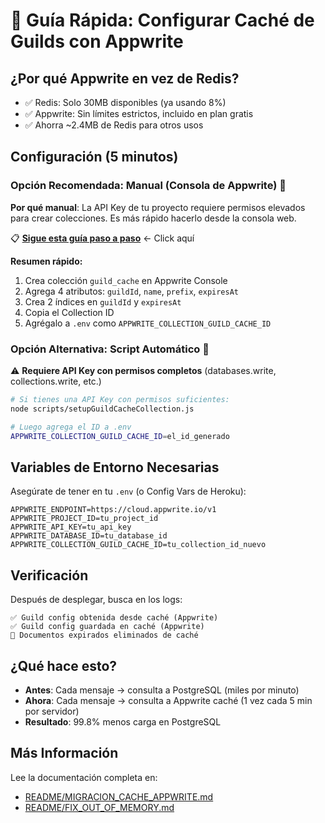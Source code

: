 # 🚀 Guía Rápida: Configurar Caché de Guilds con Appwrite

## ¿Por qué Appwrite en vez de Redis?

- ✅ Redis: Solo 30MB disponibles (ya usando 8%)
- ✅ Appwrite: Sin límites estrictos, incluido en plan gratis
- ✅ Ahorra ~2.4MB de Redis para otros usos

## Configuración (5 minutos)

### Opción Recomendada: Manual (Consola de Appwrite) 📝

**Por qué manual**: La API Key de tu proyecto requiere permisos elevados para crear colecciones. Es más rápido hacerlo desde la consola web.

📋 **[Sigue esta guía paso a paso](./GUIA_MANUAL_APPWRITE.md)** ← Click aquí

**Resumen rápido:**
1. Crea colección `guild_cache` en Appwrite Console
2. Agrega 4 atributos: `guildId`, `name`, `prefix`, `expiresAt`
3. Crea 2 índices en `guildId` y `expiresAt`
4. Copia el Collection ID
5. Agrégalo a `.env` como `APPWRITE_COLLECTION_GUILD_CACHE_ID`

### Opción Alternativa: Script Automático 🤖

⚠️ **Requiere API Key con permisos completos** (databases.write, collections.write, etc.)

```bash
# Si tienes una API Key con permisos suficientes:
node scripts/setupGuildCacheCollection.js

# Luego agrega el ID a .env
APPWRITE_COLLECTION_GUILD_CACHE_ID=el_id_generado
```

## Variables de Entorno Necesarias

Asegúrate de tener en tu `.env` (o Config Vars de Heroku):

```env
APPWRITE_ENDPOINT=https://cloud.appwrite.io/v1
APPWRITE_PROJECT_ID=tu_project_id
APPWRITE_API_KEY=tu_api_key
APPWRITE_DATABASE_ID=tu_database_id
APPWRITE_COLLECTION_GUILD_CACHE_ID=tu_collection_id_nuevo
```

## Verificación

Después de desplegar, busca en los logs:

```
✅ Guild config obtenida desde caché (Appwrite)
✅ Guild config guardada en caché (Appwrite)
🧹 Documentos expirados eliminados de caché
```

## ¿Qué hace esto?

- **Antes**: Cada mensaje → consulta a PostgreSQL (miles por minuto)
- **Ahora**: Cada mensaje → consulta a Appwrite caché (1 vez cada 5 min por servidor)
- **Resultado**: 99.8% menos carga en PostgreSQL

## Más Información

Lee la documentación completa en:
- [README/MIGRACION_CACHE_APPWRITE.md](./MIGRACION_CACHE_APPWRITE.md)
- [README/FIX_OUT_OF_MEMORY.md](./FIX_OUT_OF_MEMORY.md)
